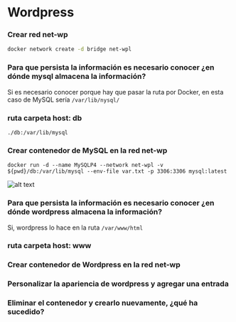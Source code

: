 # Wordpress

### Crear red net-wp

```bash
docker network create -d bridge net-wpl    
```
### Para que persista la información es necesario conocer ¿en dónde mysql almacena la información?
Si es necesario conocer porque hay que pasar la ruta por Docker, en esta caso de MySQL sería `/var/lib/nysql/`
### ruta carpeta host: db
```
./db:/var/lib/mysql
```
### Crear contenedor de MySQL en la red net-wp

```
docker run -d --name MySQLP4 --network net-wpl -v ${pwd}/db:/var/lib/mysql --env-file var.txt -p 3306:3306 mysql:latest
```
![alt text](../assets/ref6_mysql.png)
### Para que persista la información es necesario conocer ¿en dónde wordpress almacena la información?
Si, wordpress lo hace en la ruta `/var/www/html`
### ruta carpeta host: www
### Crear contenedor de Wordpress en la red net-wp
### Personalizar la apariencia de wordpress y agregar una entrada
### Eliminar el contenedor y crearlo nuevamente, ¿qué ha sucedido?

```
```
